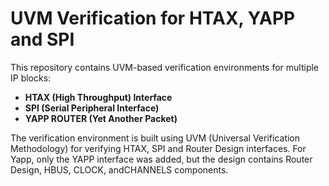 # UVM Verification for HTAX, YAPP and SPI

This repository contains UVM-based verification environments for multiple IP blocks:
- **HTAX (High Throughput) Interface**
- **SPI (Serial Peripheral Interface)**
- **YAPP ROUTER (Yet Another Packet)**

The verification environment is built using UVM (Universal Verification Methodology) for verifying HTAX, SPI and Router Design interfaces.
For Yapp, only the YAPP interface was added, but the design contains Router Design, HBUS, CLOCK, andCHANNELS components.

